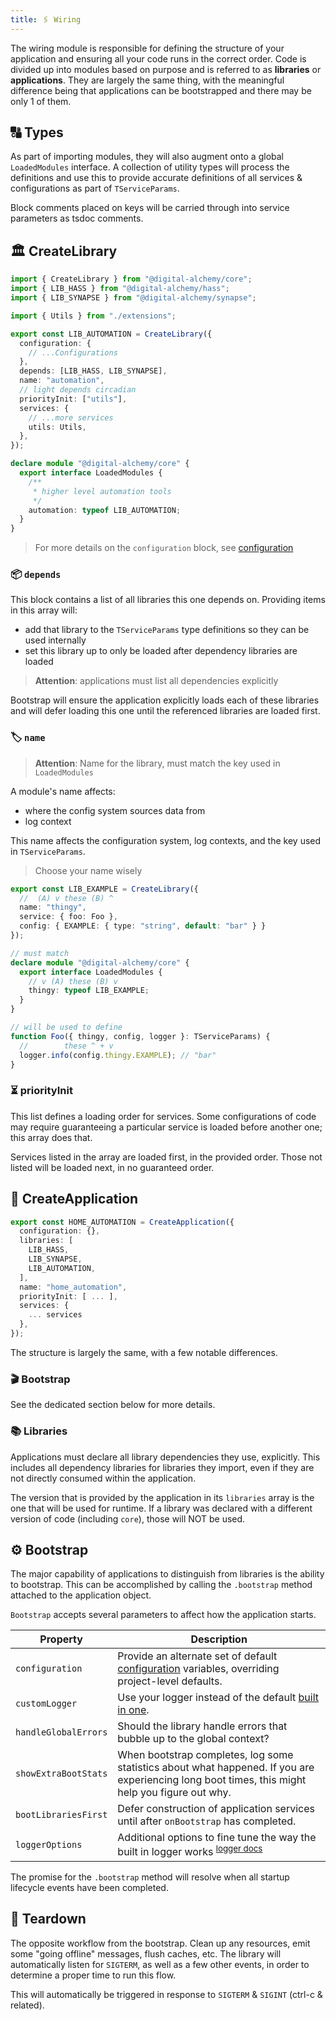 ```yaml
---
title: 🖇️ Wiring
---
```


The wiring module is responsible for defining the structure of your application and ensuring all your code runs in the correct order. Code is divided up into modules based on purpose and is referred to as **libraries** or **applications**. They are largely the same thing, with the meaningful difference being that applications can be bootstrapped and there may be only 1 of them.

## 🔠 Types

As part of importing modules, they will also augment onto a global `LoadedModules` interface.
A collection of utility types will process the definitions and use this to provide accurate definitions of all services & configurations as part of `TServiceParams`.

Block comments placed on keys will be carried through into service parameters as tsdoc comments.

## 🏛 CreateLibrary

```typescript
import { CreateLibrary } from "@digital-alchemy/core";
import { LIB_HASS } from "@digital-alchemy/hass";
import { LIB_SYNAPSE } from "@digital-alchemy/synapse";

import { Utils } from "./extensions";

export const LIB_AUTOMATION = CreateLibrary({
  configuration: {
    // ...Configurations
  },
  depends: [LIB_HASS, LIB_SYNAPSE],
  name: "automation",
  // light depends circadian
  priorityInit: ["utils"],
  services: {
    // ...more services
    utils: Utils,
  },
});

declare module "@digital-alchemy/core" {
  export interface LoadedModules {
    /**
     * higher level automation tools
     */
    automation: typeof LIB_AUTOMATION;
  }
}
```

> For more details on the `configuration` block, see [configuration](/docs/core/configuration)

### 📦 `depends`

This block contains a list of all libraries this one depends on. Providing items in this array will:

- add that library to the `TServiceParams` type definitions so they can be used internally
- set this library up to only be loaded after dependency libraries are loaded

> **Attention**: applications must list all dependencies explicitly

Bootstrap will ensure the application explicitly loads each of these libraries and will defer loading this one until the referenced libraries are loaded first.

### 🏷 `name`

> **Attention**: Name for the library, must match the key used in `LoadedModules`

A module's name affects:

- where the config system sources data from
- log context

This name affects the configuration system, log contexts, and the key used in `TServiceParams`.

> Choose your name wisely

```typescript
export const LIB_EXAMPLE = CreateLibrary({
  //  (A) v these (B) ^
  name: "thingy",
  service: { foo: Foo },
  config: { EXAMPLE: { type: "string", default: "bar" } }
});

// must match
declare module "@digital-alchemy/core" {
  export interface LoadedModules {
    // v (A) these (B) v
    thingy: typeof LIB_EXAMPLE;
  }
}

// will be used to define
function Foo({ thingy, config, logger }: TServiceParams) {
  //        these ^ + v
  logger.info(config.thingy.EXAMPLE); // "bar"
}
```

### ⏳ priorityInit

This list defines a loading order for services. Some configurations of code may require guaranteeing a particular service is loaded before another one; this array does that.

Services listed in the array are loaded first, in the provided order. Those not listed will be loaded next, in no guaranteed order.

## 🚀 CreateApplication

```typescript
export const HOME_AUTOMATION = CreateApplication({
  configuration: {},
  libraries: [
    LIB_HASS,
    LIB_SYNAPSE,
    LIB_AUTOMATION,
  ],
  name: "home_automation",
  priorityInit: [ ... ],
  services: {
    ... services
  },
});
```

The structure is largely the same, with a few notable differences.

### 🎬 Bootstrap

See the dedicated section below for more details.

### 📚 Libraries

Applications must declare all library dependencies they use, explicitly. This includes all dependency libraries for libraries they import, even if they are not directly consumed within the application.

The version that is provided by the application in its `libraries` array is the one that will be used for runtime. If a library was declared with a different version of code (including `core`), those will NOT be used.

## ⚙️ Bootstrap

The major capability of applications to distinguish from libraries is the ability to bootstrap. This can be accomplished by calling the `.bootstrap` method attached to the application object.

`Bootstrap` accepts several parameters to affect how the application starts.

| Property                 | Description                                                                                                                                     |
| ------------------------ | ----------------------------------------------------------------------------------------------------------------------------------------------- |
| `configuration`      | Provide an alternate set of default [configuration](/docs/core/configuration) variables, overriding project-level defaults.                                             |
| `customLogger`       | Use your logger instead of the default [built in one](/docs/core/logger).                                                                                |
| `handleGlobalErrors`     | Should the library handle errors that bubble up to the global context?            |
| `showExtraBootStats` | When bootstrap completes, log some statistics about what happened. If you are experiencing long boot times, this might help you figure out why. |
| `bootLibrariesFirst` | Defer construction of application services until after `onBootstrap` has completed. |
| `loggerOptions`      | Additional options to fine tune the way the built in logger works <sup>[logger docs](http://localhost:3001/docs/core/logger)</sup> |

The promise for the `.bootstrap` method will resolve when all startup lifecycle events have been completed.

## 🛑 Teardown

The opposite workflow from the bootstrap. Clean up any resources, emit some "going offline" messages, flush caches, etc. The library will automatically listen for `SIGTERM`, as well as a few other events, in order to determine a proper time to run this flow.

This will automatically be triggered in response to `SIGTERM` & `SIGINT` (ctrl-c & related).

